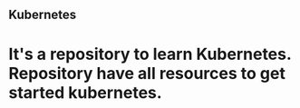 ## Kubernetes
# It's a repository to learn Kubernetes. Repository have all resources to get started kubernetes.